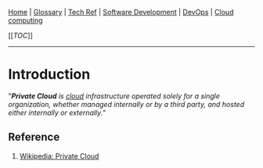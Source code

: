 [Home](/Slalom-LLC/Slalom-Consulting) | [Glossary](/Glossary) | [Tech Ref](/Tech-Ref) | [Software Development](/Tech-Ref/Software-Development) | [DevOps](/Tech-Ref/Software-Development/DevOps-\(Development-and-IT-Operations\)) | [Cloud computing](/Tech-Ref/Software-Development/Cloud-Computing)

[[_TOC_]]

---
# Introduction
"_***Private Cloud*** is [cloud](/Tech-Ref/Software-Development/Cloud-Computing) infrastructure operated solely for a single organization, whether managed internally or by a third party, and hosted either internally or externally._"

## Reference
1. [Wikipedia: Private Cloud](https://en.wikipedia.org/wiki/Cloud_computing#Private_cloud) 
